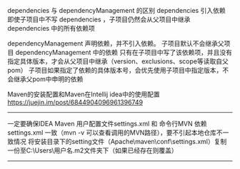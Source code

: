 dependencies 与 dependencyManagement 的区别
dependencies  引入依赖
即使子项目中不写 dependencies ，子项目仍然会从父项目中继承 dependencies 中的所有依赖项

dependencyManagement  声明依赖，并不引入依赖。
子项目默认不会继承父项目 dependencyManagement 中的依赖
只有在子项目中写了该依赖项，并且没有指定具体版本，才会从父项目中继承（version、exclusions、scope等读取自父pom）
子项目如果指定了依赖的具体版本号，会优先使用子项目中指定版本，不会继承父pom中申明的依赖




Maven的安装配置和Maven在Intellij idea中的使用配置
https://juejin.im/post/6844904096961396749


***
一定要确保IDEA Maven 用户配置文件settings.xml  和  命令行MVN 依赖settings.xml 一致（mvn -v 可以查看调用的MVN路径），要不引起本地仓库不一致情况 
将安装目录下的setting文件（Apache\maven\conf\settings.xml）复制一份至C:\Users\用户名.m2文件夹下（如果已经存在则覆盖）
***
